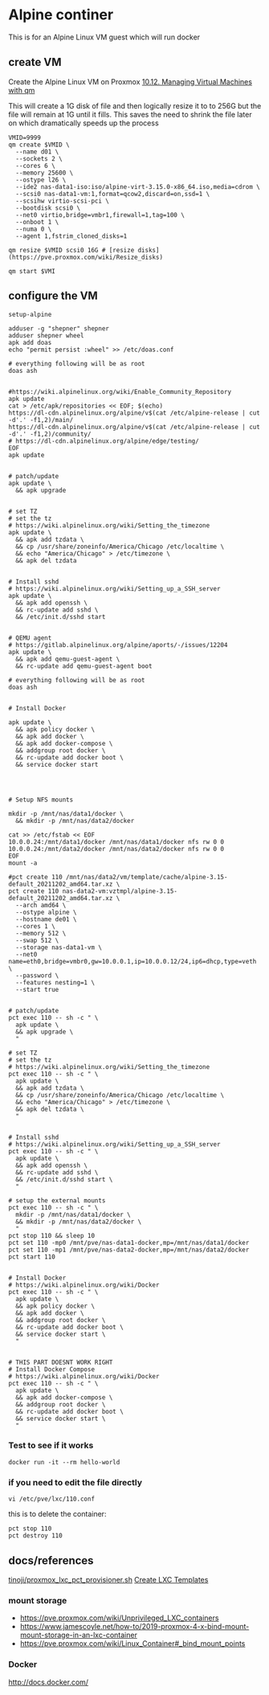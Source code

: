 # Alpine continer

This is for an Alpine Linux VM guest which will run docker 

## create VM

Create the Alpine Linux VM on Proxmox
[10.12. Managing Virtual Machines with qm](https://pve.proxmox.com/pve-docs/pve-admin-guide.html#_managing_virtual_machines_with_span_class_monospaced_qm_span)

This will create a 1G disk of file and then logically resize it to to 256G but the file will remain at 1G until it fills.
This saves the need to shrink the file later on which dramatically speeds up the process


``` shell
VMID=9999
qm create $VMID \
  --name d01 \
  --sockets 2 \
  --cores 6 \
  --memory 25600 \
  --ostype l26 \
  --ide2 nas-data1-iso:iso/alpine-virt-3.15.0-x86_64.iso,media=cdrom \
  --scsi0 nas-data1-vm:1,format=qcow2,discard=on,ssd=1 \
  --scsihw virtio-scsi-pci \
  --bootdisk scsi0 \
  --net0 virtio,bridge=vmbr1,firewall=1,tag=100 \
  --onboot 1 \
  --numa 0 \
  --agent 1,fstrim_cloned_disks=1

qm resize $VMID scsi0 16G # [resize disks](https://pve.proxmox.com/wiki/Resize_disks)

qm start $VMI
```


## configure the VM

```
setup-alpine

adduser -g "shepner" shepner
adduser shepner wheel
apk add doas
echo "permit persist :wheel" >> /etc/doas.conf

```



``` shell
# everything following will be as root
doas ash


#https://wiki.alpinelinux.org/wiki/Enable_Community_Repository
apk update
cat > /etc/apk/repositories << EOF; $(echo)
https://dl-cdn.alpinelinux.org/alpine/v$(cat /etc/alpine-release | cut -d'.' -f1,2)/main/
https://dl-cdn.alpinelinux.org/alpine/v$(cat /etc/alpine-release | cut -d'.' -f1,2)/community/
# https://dl-cdn.alpinelinux.org/alpine/edge/testing/
EOF
apk update


# patch/update
apk update \
  && apk upgrade


# set TZ
# set the tz
# https://wiki.alpinelinux.org/wiki/Setting_the_timezone
apk update \
  && apk add tzdata \
  && cp /usr/share/zoneinfo/America/Chicago /etc/localtime \
  && echo "America/Chicago" > /etc/timezone \
  && apk del tzdata


# Install sshd
# https://wiki.alpinelinux.org/wiki/Setting_up_a_SSH_server
apk update \
  && apk add openssh \
  && rc-update add sshd \
  && /etc/init.d/sshd start


# QEMU agent
# https://gitlab.alpinelinux.org/alpine/aports/-/issues/12204
apk update \
  && apk add qemu-guest-agent \
  && rc-update add qemu-guest-agent boot
```



``` shell
# everything following will be as root
doas ash


# Install Docker

apk update \
  && apk policy docker \
  && apk add docker \
  && apk add docker-compose \
  && addgroup root docker \
  && rc-update add docker boot \
  && service docker start




# Setup NFS mounts

mkdir -p /mnt/nas/data1/docker \
  && mkdir -p /mnt/nas/data2/docker

cat >> /etc/fstab << EOF
10.0.0.24:/mnt/data1/docker /mnt/nas/data1/docker nfs rw 0 0
10.0.0.24:/mnt/data2/docker /mnt/nas/data2/docker nfs rw 0 0
EOF
mount -a

```








``` shell
#pct create 110 /mnt/nas/data2/vm/template/cache/alpine-3.15-default_20211202_amd64.tar.xz \
pct create 110 nas-data2-vm:vztmpl/alpine-3.15-default_20211202_amd64.tar.xz \
  --arch amd64 \
  --ostype alpine \
  --hostname de01 \
  --cores 1 \
  --memory 512 \
  --swap 512 \
  --storage nas-data1-vm \
  --net0 name=eth0,bridge=vmbr0,gw=10.0.0.1,ip=10.0.0.12/24,ip6=dhcp,type=veth \
  --password \
  --features nesting=1 \
  --start true


# patch/update
pct exec 110 -- sh -c " \
  apk update \
  && apk upgrade \
  "

# set TZ
# set the tz
# https://wiki.alpinelinux.org/wiki/Setting_the_timezone
pct exec 110 -- sh -c " \
  apk update \
  && apk add tzdata \
  && cp /usr/share/zoneinfo/America/Chicago /etc/localtime \
  && echo "America/Chicago" > /etc/timezone \
  && apk del tzdata \
  "


# Install sshd
# https://wiki.alpinelinux.org/wiki/Setting_up_a_SSH_server
pct exec 110 -- sh -c " \
  apk update \
  && apk add openssh \
  && rc-update add sshd \
  && /etc/init.d/sshd start \
  "

# setup the external mounts
pct exec 110 -- sh -c " \
  mkdir -p /mnt/nas/data1/docker \
  && mkdir -p /mnt/nas/data2/docker \
  "
pct stop 110 && sleep 10
pct set 110 -mp0 /mnt/pve/nas-data1-docker,mp=/mnt/nas/data1/docker
pct set 110 -mp1 /mnt/pve/nas-data2-docker,mp=/mnt/nas/data2/docker
pct start 110


# Install Docker
# https://wiki.alpinelinux.org/wiki/Docker
pct exec 110 -- sh -c " \
  apk update \
  && apk policy docker \
  && apk add docker \
  && addgroup root docker \
  && rc-update add docker boot \
  && service docker start \
  "


# THIS PART DOESNT WORK RIGHT
# Install Docker Compose
# https://wiki.alpinelinux.org/wiki/Docker
pct exec 110 -- sh -c " \
  apk update \
  && apk add docker-compose \
  && addgroup root docker \
  && rc-update add docker boot \
  && service docker start \
  "

```

### Test to see if it works

``` shell
docker run -it --rm hello-world
```

### if you need to edit the file directly

``` shell
vi /etc/pve/lxc/110.conf
```

this is to delete the container:

``` shell
pct stop 110
pct destroy 110
```


## docs/references

[tinoji/proxmox_lxc_pct_provisioner.sh]([https://gist.github.com/tinoji/7e066d61a84d98374b08d2414d9524f2)
[Create LXC Templates](https://www.chucknemeth.com/proxmox/lxc/lxc-template)

### mount storage

* https://pve.proxmox.com/wiki/Unprivileged_LXC_containers
* https://www.jamescoyle.net/how-to/2019-proxmox-4-x-bind-mount-mount-storage-in-an-lxc-container
* https://pve.proxmox.com/wiki/Linux_Container#_bind_mount_points

### Docker

http://docs.docker.com/


